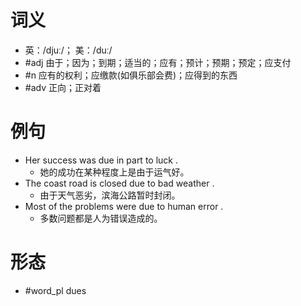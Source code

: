 # 词义
- 英：/djuː/； 美：/duː/
- #adj 由于；因为；到期；适当的；应有；预计；预期；预定；应支付
- #n 应有的权利；应缴款(如俱乐部会费)；应得到的东西
- #adv 正向；正对着
# 例句
- Her success was due in part to luck .
	- 她的成功在某种程度上是由于运气好。
- The coast road is closed due to bad weather .
	- 由于天气恶劣，滨海公路暂时封闭。
- Most of the problems were due to human error .
	- 多数问题都是人为错误造成的。
# 形态
- #word_pl dues
